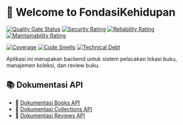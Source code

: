 # 🚀 Welcome to FondasiKehidupan

[![Quality Gate Status](https://sonarcloud.io/api/project_badges/measure?project=wiwokdetoknotonletokdetok_FondasiKehidupan&metric=alert_status)](https://sonarcloud.io/summary/new_code?id=wiwokdetoknotonletokdetok_FondasiKehidupan)
[![Security Rating](https://sonarcloud.io/api/project_badges/measure?project=wiwokdetoknotonletokdetok_FondasiKehidupan&metric=security_rating)](https://sonarcloud.io/summary/new_code?id=wiwokdetoknotonletokdetok_FondasiKehidupan)
[![Reliability Rating](https://sonarcloud.io/api/project_badges/measure?project=wiwokdetoknotonletokdetok_FondasiKehidupan&metric=reliability_rating)](https://sonarcloud.io/summary/new_code?id=wiwokdetoknotonletokdetok_FondasiKehidupan)
[![Maintainability Rating](https://sonarcloud.io/api/project_badges/measure?project=wiwokdetoknotonletokdetok_FondasiKehidupan&metric=sqale_rating)](https://sonarcloud.io/summary/new_code?id=wiwokdetoknotonletokdetok_FondasiKehidupan)

[![Coverage](https://sonarcloud.io/api/project_badges/measure?project=wiwokdetoknotonletokdetok_FondasiKehidupan&metric=coverage)](https://sonarcloud.io/summary/new_code?id=wiwokdetoknotonletokdetok_FondasiKehidupan)
[![Code Smells](https://sonarcloud.io/api/project_badges/measure?project=wiwokdetoknotonletokdetok_FondasiKehidupan&metric=code_smells)](https://sonarcloud.io/summary/new_code?id=wiwokdetoknotonletokdetok_FondasiKehidupan)
[![Technical Debt](https://sonarcloud.io/api/project_badges/measure?project=wiwokdetoknotonletokdetok_FondasiKehidupan&metric=sqale_index)](https://sonarcloud.io/summary/new_code?id=wiwokdetoknotonletokdetok_FondasiKehidupan)

Aplikasi ini merupakan backend untuk sistem pelacakan lokasi buku, manajemen koleksi, dan review buku.

## 📚 Dokumentasi API

- 🔐 [Dokumentasi Books API](docs/books.md)
- 👤 [Dokumentasi Collections API](docs/Collections.md)
- 🔁 [Dokumentasi Reviews API](docs/reviews.md)